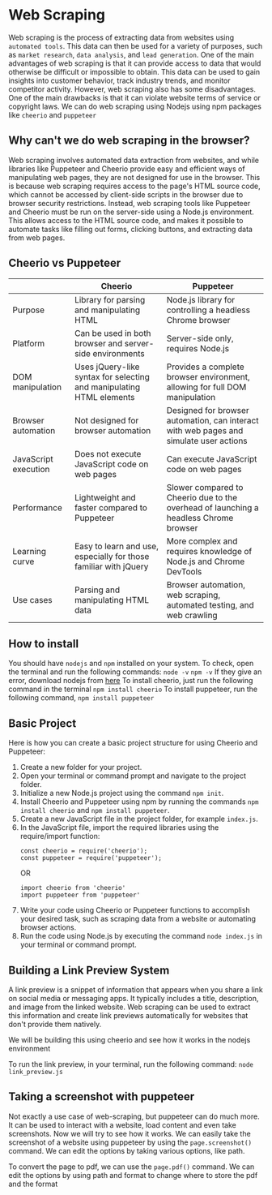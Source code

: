 # Web Scraping

Web scraping is the process of extracting data from websites using `automated tools`. This data can then be used for a variety of purposes, such as `market research`, `data analysis`, and `lead generation`.
One of the main advantages of web scraping is that it can provide access to data that would otherwise be difficult or impossible to obtain. This data can be used to gain insights into customer behavior, track industry trends, and monitor competitor activity.
However, web scraping also has some disadvantages. One of the main drawbacks is that it can violate website terms of service or copyright laws.
We can do web scraping using Nodejs using npm packages like `cheerio` and `puppeteer`

## Why can't we do web scraping in the browser?

Web scraping involves automated data extraction from websites, and while libraries like Puppeteer and Cheerio provide easy and efficient ways of manipulating web pages, they are not designed for use in the browser. This is because web scraping requires access to the page's HTML source code, which cannot be accessed by client-side scripts in the browser due to browser security restrictions. Instead, web scraping tools like Puppeteer and Cheerio must be run on the server-side using a Node.js environment. This allows access to the HTML source code, and makes it possible to automate tasks like filling out forms, clicking buttons, and extracting data from web pages.

## Cheerio vs Puppeteer

|                      | Cheerio                                                              | Puppeteer                                                                              |
| -------------------- | -------------------------------------------------------------------- | -------------------------------------------------------------------------------------- |
| Purpose              | Library for parsing and manipulating HTML                            | Node.js library for controlling a headless Chrome browser                              |
| Platform             | Can be used in both browser and server-side environments             | Server-side only, requires Node.js                                                     |
| DOM manipulation     | Uses jQuery-like syntax for selecting and manipulating HTML elements | Provides a complete browser environment, allowing for full DOM manipulation            |
| Browser automation   | Not designed for browser automation                                  | Designed for browser automation, can interact with web pages and simulate user actions |
| JavaScript execution | Does not execute JavaScript code on web pages                        | Can execute JavaScript code on web pages                                               |
| Performance          | Lightweight and faster compared to Puppeteer                         | Slower compared to Cheerio due to the overhead of launching a headless Chrome browser  |
| Learning curve       | Easy to learn and use, especially for those familiar with jQuery     | More complex and requires knowledge of Node.js and Chrome DevTools                     |
| Use cases            | Parsing and manipulating HTML data                                   | Browser automation, web scraping, automated testing, and web crawling                  |

## How to install

You should have `nodejs` and `npm` installed on your system. To check, open the terminal and run the following commands:
`node -v`
`npm -v`
If they give an error, download nodejs from [here](https://nodejs.org/en/download)
To install cheerio, just run the following command in the terminal
`npm install cheerio`
To install puppeteer, run the following command,
`npm install puppeteer`

## Basic Project

Here is how you can create a basic project structure for using Cheerio and Puppeteer:

1. Create a new folder for your project.
2. Open your terminal or command prompt and navigate to the project folder.
3. Initialize a new Node.js project using the command `npm init`.
4. Install Cheerio and Puppeteer using npm by running the commands `npm install cheerio` and `npm install puppeteer`.
5. Create a new JavaScript file in the project folder, for example `index.js`.
6. In the JavaScript file, import the required libraries using the require/import function:
   ```
   const cheerio = require('cheerio');
   const puppeteer = require('puppeteer');
   ```
   OR
   ```(js)
   import cheerio from 'cheerio'
   import puppeteer from 'puppeteer'
   ```
7. Write your code using Cheerio or Puppeteer functions to accomplish your desired task, such as scraping data from a website or automating browser actions.
8. Run the code using Node.js by executing the command `node index.js` in your terminal or command prompt.

## Building a Link Preview System

A link preview is a snippet of information that appears when you share a link on social media or messaging apps. It typically includes a title, description, and image from the linked website. Web scraping can be used to extract this information and create link previews automatically for websites that don't provide them natively.

We will be building this using cheerio and see how it works in the nodejs environment

To run the link preview, in your terminal, run the following command:
`node link_preview.js`

## Taking a screenshot with puppeteer

Not exactly a use case of web-scraping, but puppeteer can do much more. It can be used to interact with a website, load content and even take screenshots. Now we will try to see how it works.
We can easily take the screenshot of a website using puppeteer by using the
`page.screenshot()` command.
We can edit the options by taking various options, like path.

To convert the page to pdf, we can use the `page.pdf()` command.
We can edit the options by using path and format to change where to store the pdf and the format
